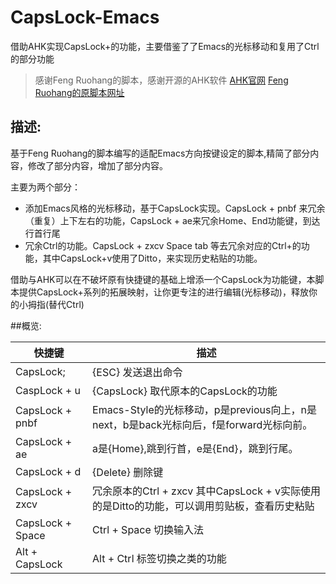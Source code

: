 # CapsLock-Emacs

借助AHK实现CapsLock+的功能，主要借鉴了了Emacs的光标移动和复用了Ctrl的部分功能

> 感谢Feng Ruohang的脚本，感谢开源的AHK软件
> [AHK官网][AHK官网]
> [Feng Ruohang的原脚本网址][Feng Ruohang的原脚本网址]

## 描述:

  基于Feng Ruohang的脚本编写的适配Emacs方向按键设定的脚本,精简了部分内容，修改了部分内容，增加了部分内容。

主要为两个部分：

- 添加Emacs风格的光标移动，基于CapsLock实现。CapsLock + pnbf 来冗余（重复）上下左右的功能，CapsLock + ae来冗余Home、End功能键，到达行首行尾
- 冗余Ctrl的功能。CapsLock + zxcv Space tab 等去冗余对应的Ctrl+的功能，其中CapsLock+v使用了Ditto，来实现历史粘贴的功能。

借助与AHK可以在不破坏原有快捷键的基础上增添一个CapsLock为功能键，本脚本提供CapsLock+系列的拓展映射，让你更专注的进行编辑(光标移动)，释放你的小拇指(替代Ctrl)     

##概览:        

| 快捷键           | 描述                                                         |
| ---------------- | ------------------------------------------------------------ |
| CapsLock;        | {ESC}  发送退出命令                                          |
| CaspLock + u     | {CapsLock} 取代原本的CapsLock的功能                          |
| CapsLock + pnbf  | Emacs-Style的光标移动，p是previous向上，n是next，b是back光标向后，f是forward光标向前。 |
| CapsLock + ae    | a是{Home},跳到行首，e是{End}，跳到行尾。                     |
| CapsLock + d     | {Delete} 删除键                                              |
| CapsLock + zxcv  | 冗余原本的Ctrl + zxcv 其中CapsLock + v实际使用的是Ditto的功能，可以调用剪贴板，查看历史粘贴 |
| CapsLock + Space | Ctrl + Space 切换输入法                                      |
| Alt + CapsLock   | Alt + Ctrl 标签切换之类的功能                                |

[AHK官网]: https://autohotkey.com/
[Feng Ruohang的原脚本网址]: https://github.com/Vonng/Capslock/blob/master/win/CapsLock.ahk